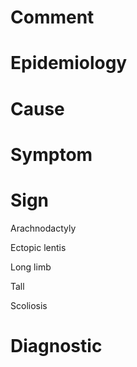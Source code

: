 # Comment

# Epidemiology

# Cause

# Symptom

# Sign

Arachnodactyly

Ectopic lentis

Long limb

Tall

Scoliosis

# Diagnostic
